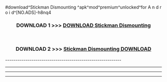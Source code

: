 #download^Stickman Dismounting ^apk^mod^premium^unlocked^for A n d r o i d^[NO.ADS]-h8nq4



<div align="center">

<h3>DOWNLOAD 1 >>> <a href="https://runaway1.web.app/?sq=Stickman Dismounting ">DOWNLOAD Stickman Dismounting </a></h3><br>

<h3>DOWNLOAD 2 >>> <a href="https://runaway1.web.app/?sq=Stickman Dismounting ">Stickman Dismounting  DOWNLOAD </a></h3>

</div>
----------------------------------------------------------

----------------------------------------------------------

----------------------------------------------------------

----------------------------------------------------------



